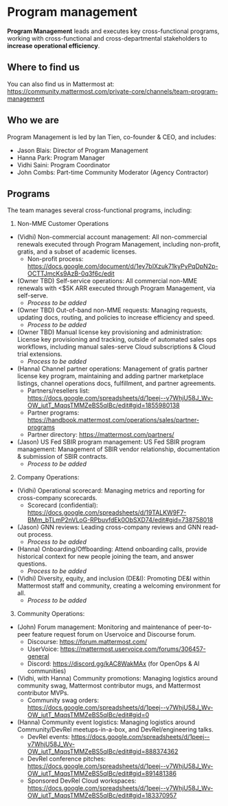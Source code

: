 # Program management

**Program Management** leads and executes key cross-functional programs, working with cross-functional and cross-departmental stakeholders to **increase operational efficiency**.

## Where to find us

You can also find us in Mattermost at: https://community.mattermost.com/private-core/channels/team-program-management

## Who we are

Program Management is led by Ian Tien, co-founder & CEO, and includes:

* Jason Blais: Director of Program Management
* Hanna Park: Program Manager
* Vidhi Saini: Program Coordinator
* John Combs: Part-time Community Moderator (Agency Contractor)

## Programs

The team manages several cross-functional programs, including:

1. Non-MME Customer Operations

 - (Vidhi) Non-commercial account management: All non-commercial renewals executed through Program Management, including non-profit, gratis, and a subset of academic licenses.
    - Non-profit process: https://docs.google.com/document/d/1ey7bIXzuk71kyPyPqDpN2p-OCTTJmcKs9AzB-0q3f6c/edit
 - (Owner TBD) Self-service operations: All commercial non-MME renewals with <$5K ARR executed through Program Management, via self-serve.
    - *Process to be added*
 - (Owner TBD) Out-of-band non-MME requests: Managing requests, updating docs, routing, and policies to increase efficiency and speed.
    - *Process to be added*
 - (Owner TBD) Manual license key provisioning and administration: License key provisioning and tracking, outside of automated sales ops workflows, including manual sales-serve Cloud subscriptions & Cloud trial extensions.  
    - *Process to be added*
 - (Hanna) Channel partner operations: Management of gratis partner license key program, maintaining and adding partner marketplace listings, channel operations docs, fulfillment, and partner agreements.
    - Partners/resellers list: https://docs.google.com/spreadsheets/d/1peej--v7WhjU58J_Wv-OW_iutT_MqqsTMMZeBS5qIBc/edit#gid=1855980138
    - Partner programs: https://handbook.mattermost.com/operations/sales/partner-programs
    - Partner directory: https://mattermost.com/partners/
 - (Jason) US Fed SBIR program management: US Fed SBIR program management: Management of SBIR vendor relationship, documentation & submission of SBIR contracts.
    - *Process to be added*

2. Company Operations:
 - (Vidhi) Operational scorecard: Managing metrics and reporting for cross-company scorecards.
      - Scorecard (confidential): https://docs.google.com/spreadsheets/d/19TALKW9F7-BMm_bTLmP2nVLoG-RPbuvfdEk0ObSXD74/edit#gid=738758018
 - (Jason) GNN reviews: Leading cross-company reviews and GNN read-out process.
      - *Process to be added*
 - (Hanna) Onboarding/Offboarding: Attend onboarding calls, provide historical context for new people joining the team, and answer questions.
      - *Process to be added*
 - (Vidhi) Diversity, equity, and inclusion (DE&I): Promoting DE&I within Mattermost staff and community, creating a welcoming environment for all.
      - *Process to be added*

3. Community Operations: 

 - (John) Forum management: Monitoring and maintenance of peer-to-peer feature request forum on Uservoice and Discourse forum.
     - Discourse: https://forum.mattermost.com/
     - UserVoice: https://mattermost.uservoice.com/forums/306457-general
     - Discord: https://discord.gg/kAC8WakMAx (for OpenOps & AI communities)
 - (Vidhi, with Hanna) Community promotions: Managing logistics around community swag, Mattermost contributor mugs, and Mattermost contributor MVPs.
     - Community swag orders: https://docs.google.com/spreadsheets/d/1peej--v7WhjU58J_Wv-OW_iutT_MqqsTMMZeBS5qIBc/edit#gid=0
 - (Hanna) Community event logistics: Managing logistics around Community/DevRel meetups-in-a-box, and DevRel/engineering talks.
      - DevRel events: https://docs.google.com/spreadsheets/d/1peej--v7WhjU58J_Wv-OW_iutT_MqqsTMMZeBS5qIBc/edit#gid=888374362
      - DevRel conference pitches: https://docs.google.com/spreadsheets/d/1peej--v7WhjU58J_Wv-OW_iutT_MqqsTMMZeBS5qIBc/edit#gid=891481386
      - Sponsored DevRel Cloud workspaces: https://docs.google.com/spreadsheets/d/1peej--v7WhjU58J_Wv-OW_iutT_MqqsTMMZeBS5qIBc/edit#gid=183370957
